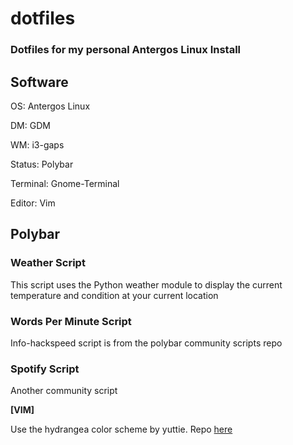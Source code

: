 # dotfiles
### Dotfiles for my personal Antergos Linux Install
## Software

OS: Antergos Linux

DM: GDM

WM: i3-gaps

Status: Polybar

Terminal: Gnome-Terminal

Editor: Vim

## Polybar

### Weather Script
This script uses the Python weather module to display the current temperature and condition at your current location

### Words Per Minute Script
Info-hackspeed script is from the polybar community scripts repo

### Spotify Script
Another community script

**[VIM]**

Use the hydrangea color scheme by yuttie. Repo [here](https://github.com/yuttie/hydrangea-vim)


